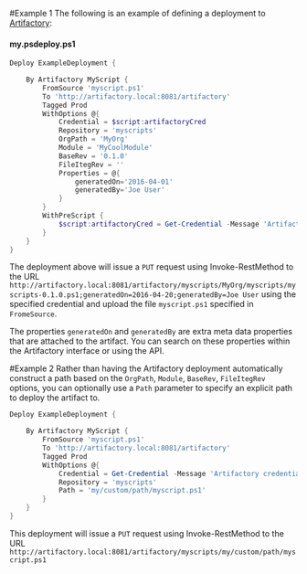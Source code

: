 #Example 1
The following is an example of defining a deployment to [Artifactory](https://www.jfrog.com/artifactory/):

#### my.psdeploy.ps1
```PowerShell
Deploy ExampleDeployment {

    By Artifactory MyScript {
        FromSource 'myscript.ps1'
        To 'http://artifactory.local:8081/artifactory'
        Tagged Prod
        WithOptions @{
            Credential = $script:artifactoryCred
            Repository = 'myscripts'
            OrgPath = 'MyOrg'
            Module = 'MyCoolModule'
            BaseRev = '0.1.0'
            FileItegRev = ''
            Properties = @{
                generatedOn='2016-04-01'
                generatedBy='Joe User'
            }            
        }
	    WithPreScript {
            $script:artifactoryCred = Get-Credential -Message 'Artifactory credential'
        }
    }
}
```

The deployment above will issue a ```PUT``` request using Invoke-RestMethod to the URL 
```http://artifactory.local:8081/artifactory/myscripts/MyOrg/myscripts/myscripts-0.1.0.ps1;generatedOn=2016-04-20;generatedBy=Joe User```
using the specified credential and upload the file ```myscript.ps1``` specified in ```FromeSource```.

The properties ```generatedOn``` and ```generatedBy``` are extra meta data properties that are attached to the artifact. You can search on
these properties within the Artifactory interface or using the API.

#Example 2
Rather than having the Artifactory deployment automatically construct a path based on the `OrgPath`, `Module`, `BaseRev`, `FileItegRev` options,
you can optionally use a `Path` parameter to specify an explicit path to deploy the artifact to.
            
```powershell
Deploy ExampleDeployment {

    By Artifactory MyScript {
        FromSource 'myscript.ps1'
        To 'http://artifactory.local:8081/artifactory'
        Tagged Prod
        WithOptions @{
            Credential = Get-Credential -Message 'Artifactory credential'
            Repository = 'myscripts'
            Path = 'my/custom/path/myscript.ps1'            
        }
    }
}
```

This deployment will issue a ```PUT``` request using Invoke-RestMethod to the URL
```http://artifactory.local:8081/artifactory/myscripts/my/custom/path/myscript.ps1```

